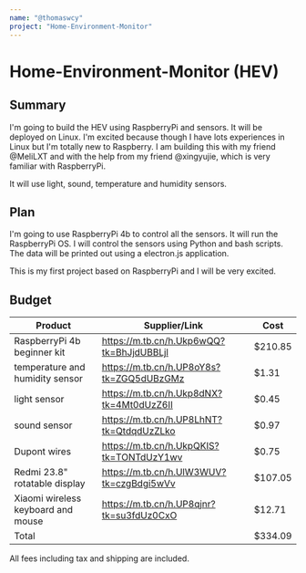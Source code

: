 ```yaml
---
name: "@thomaswcy"
project: "Home-Environment-Monitor"
---
```


# Home-Environment-Monitor (HEV)

## Summary

I'm going to build the HEV using RaspberryPi and sensors. It will be deployed on Linux. I'm excited because though I have lots experiences in Linux but I'm totally new to Raspberry. I am building this with my friend @MeliLXT and with the help from my friend @xingyujie, which is very familiar with RaspberryPi.

It will use light, sound, temperature and humidity sensors.

## Plan

I'm going to use RaspberryPi 4b to control all the sensors. It will run the RaspberryPi OS. I will control the sensors using Python and bash scripts. The data will be printed out using a electron.js application.

This is my first project based on RaspberryPi and I will be very excited.

## Budget

| Product                            | Supplier/Link                            | Cost    |
| ---------------------------------- | ---------------------------------------- | ------- |
| RaspberryPi 4b beginner kit        | https://m.tb.cn/h.Ukp6wQQ?tk=BhJjdUBBLjl | $210.85 |
| temperature and humidity sensor    | https://m.tb.cn/h.UP8oY8s?tk=ZGQ5dUBzGMz | $1.31   |
| light sensor                       | https://m.tb.cn/h.Ukp8dNX?tk=4Mt0dUzZ6II | $0.45   |
| sound sensor                       | https://m.tb.cn/h.UP8LhNT?tk=QtdqdUzZLko | $0.97   |
| Dupont wires                       | https://m.tb.cn/h.UkpQKIS?tk=TONTdUzY1wv | $0.75   |
| Redmi 23.8" rotatable display      | https://m.tb.cn/h.UlW3WUV?tk=czgBdgi5wVv | $107.05 |
| Xiaomi wireless keyboard and mouse | https://m.tb.cn/h.UP8qjnr?tk=su3fdUz0CxO | $12.71  |
| Total                              |                                          | $334.09 |

All fees including tax and shipping are included.
